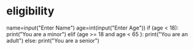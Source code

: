 # eligibility
name=input("Enter Name")
age=int(input("Enter Age"))
if (age < 18):
  print("You are a minor")
elif (age >= 18 and age < 65 ):
  print("You are an adult")
else:
  print("You are a senior")

